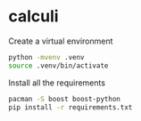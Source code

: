 # calculi

Create a virtual environment
```bash
python -mvenv .venv
source .venv/bin/activate
```
Install all the requirements
```bash
pacman -S boost boost-python
pip install -r requirements.txt
```
